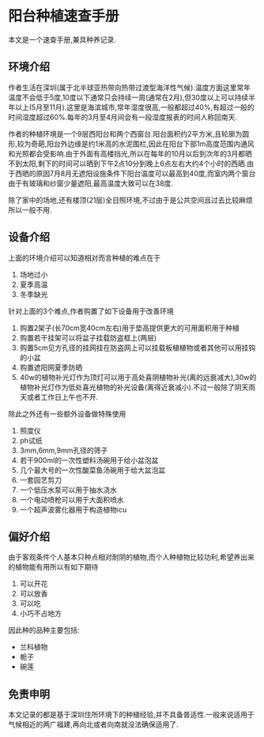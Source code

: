 # 阳台种植速查手册

本文是一个速查手册,兼具种养记录.

## 环境介绍

作者生活在深圳(属于北半球亚热带向热带过渡型海洋性气候).温度方面这里常年温度不会低于5度,10度以下通常只会持续一周(通常在2月),但30度以上可以持续半年以上(5月至11月).这里是海滨城市,常年湿度很高,一般都超过40%,有超过一般的时间湿度超过60%.每年的3月至4月间会有一段湿度报表的时间人称回南天.

作者的种植环境是一个9层西阳台和两个西窗台.阳台面积约2平方米,且轮廓为圆形,较为奇葩,阳台外边缘是约1米高的水泥围栏,因此在阳台下部1m高度范围内通风和光照都会受影响.由于外面有高楼挡光,所以在每年的10月以后到次年的3月都晒不到太阳,剩下的时间可以晒到下午2点10分到晚上6点左右大约4个小时的西晒.由于西晒的原因7月8月无遮阳设施条件下阳台温度可以最高到40度,而室内两个窗台由于有玻璃和纱窗少量遮阳,最高温度大致可以在38度.

除了家中的场地,还有楼顶(21层)全日照环境,不过由于是公共空间且过去比较麻烦所以一般不用.

## 设备介绍

上面的环境介绍可以知道相对而言种植的难点在于

1. 场地过小
2. 夏季高温
3. 冬季缺光

针对上面的3个难点,作者购置了如下设备用于改善环境

1. 购置2架子(长70cm宽40cm左右)用于垫高提供更大的可用面积用于种植
2. 购置若干挂架可以将盆子挂载防盗框上(两层)
3. 购置5cm见方孔径的挂网挂在防盗网上可以挂载板植植物或者其他可以用挂钩的小盆
4. 购置遮阳网夏季防晒
5. 40w的植物补光灯作为顶灯可以用于高处喜阴植物补光(离的远衰减大),30w的植物补光灯作为低处喜光植物的补光设备(离得近衰减小).不过一般除了阴天雨天或者工作日上午也不开.

除此之外还有一些额外设备做特殊使用

1. 照度仪
2. ph试纸
3. 3mm,6mm,9mm孔径的筛子
4. 若干900ml的一次性塑料汤碗用于给小盆泡盆
5. 几个最大号的一次性酸菜鱼汤碗用于给大盆泡盆
6. 一套园艺剪刀
7. 一个低压水泵可以用于抽水浇水
8. 一个电动喷枪可以用于大面积喷水
9. 一个超声波雾化器用于构造植物icu

## 偏好介绍

由于客观条件个人基本只种点相对耐阴的植物,而个人种植物比较功利,希望养出来的植物能有用所以有如下期待

1. 可以开花
2. 可以放香
3. 可以吃
4. 小巧不占地方

因此种的品种主要包括:

+ 兰科植物
+ 栀子
+ 碗莲

## 免责申明

本文记录的都是基于深圳住所环境下的种植经验,并不具备普适性.一般来说适用于气候相近的两广福建,再向北或者向南就没法确保适用了.

